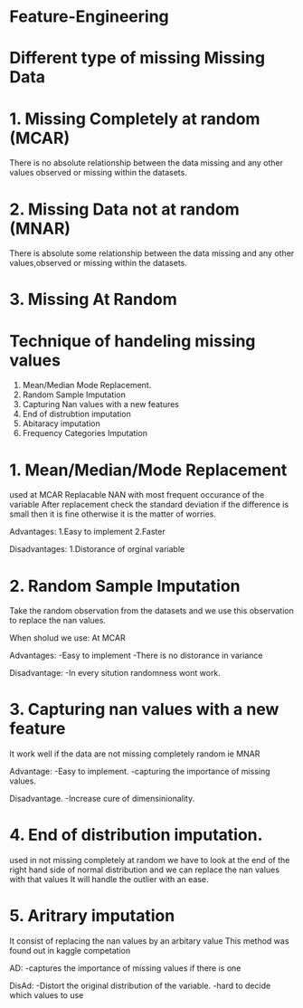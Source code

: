 # Feature-Engineering

# Different type of missing Missing Data


# 1. Missing Completely at random (MCAR)


There is no absolute relationship between the data missing and any other values observed or missing within the datasets.


# 2. Missing Data not at random (MNAR)

There is absolute some relationship between the data missing and any other values,observed or missing within the datasets.


# 3. Missing At Random



# Technique of handeling missing values


1. Mean/Median Mode Replacement.
2. Random Sample Imputation
3. Capturing Nan values with a new features
4. End of distrubtion imputation
5. Abitaracy imputation
6. Frequency Categories Imputation


# 1. Mean/Median/Mode Replacement 

used at MCAR 
Replacable NAN with most frequent occurance of the variable
After replacement check the standard deviation if the difference is small then it is fine otherwise it is the matter of worries.

Advantages:
1.Easy to implement
2.Faster

Disadvantages:
1.Distorance of orginal variable


# 2. Random Sample Imputation

Take the random observation from the datasets and we use this observation to replace the nan values.

When sholud we use:
At  MCAR

Advantages:
-Easy to implement
-There is no distorance in variance

Disadvantage:
-In every sitution randomness wont work.


# 3. Capturing nan values with  a new feature

It work well if the data are not missing completely random
ie MNAR


Advantage:
-Easy to implement.
-capturing the importance of missing values.

Disadvantage.
-Increase cure of dimensinionality.


# 4. End of distribution imputation.

used in not missing completely at random 
we have to look at the end of the right hand side of normal distribution and we can replace the nan values with that values
It will handle the outlier with an ease.


# 5. Aritrary imputation 

It consist of replacing the nan values by an arbitary value
This method was found out in kaggle competation

AD:
-captures the importance of missing values if there is one

DisAd:
-Distort the original distribution of the variable.
-hard to decide which values to use


